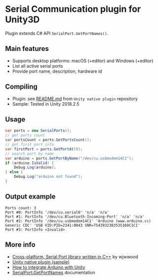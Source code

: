 # Serial Communication plugin for Unity3D

Plugin extends C# API `SerialPort.GetPortNames()`. 

## Main features

- Supports desktop platforms: macOS (+editor) and Windows (+editor)
- List all active serial ports
- Provide port name, description, hardware id

## Compiling

- Plugin: see [README.md](https://github.com/profelis/unity_plugin/blob/master/README.md) from `Unity native plugin` repository
- Sample: Tested in Unity 2018.2.5

## Usage
```c#
var ports = new SerialPorts();
// get ports count
var portsCount = ports.GetPortsCount();
// get first port info
var firstPort = ports.GetPortAt(0);
// search port by name
var arduino = ports.GetPortByName("/dev/cu.usbmodem14C1");
if (arduino.IsValid) {
    Debug.Log(arduino);
} else {
    Debug.Log("arduino not found");
}

```
## Output example
```
Ports count: 3
Port #0: PortInfo '/dev/cu.serial0' 'n/a' 'n/a'
Port #1: PortInfo '/dev/cu.Bluetooth-Incoming-Port' 'n/a' 'n/a'
Port #2: PortInfo '/dev/cu.usbmodem14C1' 'Arduino (www.arduino.cc) Generic CDC' 'USB VID:PID=2341:0043 SNR=7543932383535160C1C1'
Port #3: PortInfo <Invalid>
```

## More info

- [Cross-platform, Serial Port library written in C++](https://github.com/wjwwood/serial) by wjwwood
- [Unity native plugin (sample)](https://github.com/profelis/unity_plugin)
- [How to integrate Arduino with Unity](https://www.alanzucconi.com/2015/10/07/how-to-integrate-arduino-with-unity/)
- [SerialPort.GetPortNames](https://docs.microsoft.com/en-us/dotnet/api/system.io.ports.serialport.getportnames) documentation
